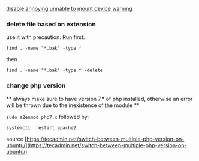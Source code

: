 [disable annoying unnable to mount device warning](https://askubuntu.com/a/191531)


### delete file based on extension

use it with precaution. Run first:

`find . -name "*.bak" -type f`

then

`find . -name "*.bak" -type f -delete`

### change php version 

** always make sure to have version 7.* of php installed, otherwise an error will be thrown due to the inexistence of the module **

`sudo a2enmod php7.x` followed by:

`systemctl  restart apache2`

 source [https://tecadmin.net/switch-between-multiple-php-version-on-ubuntu/](https://tecadmin.net/switch-between-multiple-php-version-on-ubuntu/)
